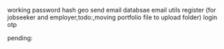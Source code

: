 working
    password hash
    geo
    send email
    databsae
    email utils
    register (for jobseeker and employer,todo:,moving portfolio file to upload folder)
    login
    otp

pending:
    